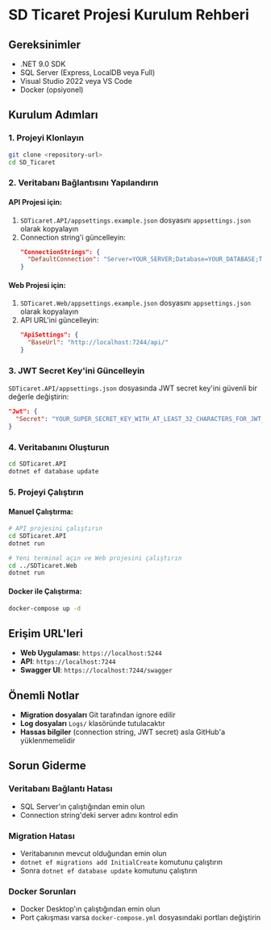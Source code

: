 # SD Ticaret Projesi Kurulum Rehberi

## Gereksinimler
- .NET 9.0 SDK
- SQL Server (Express, LocalDB veya Full)
- Visual Studio 2022 veya VS Code
- Docker (opsiyonel)

## Kurulum Adımları

### 1. Projeyi Klonlayın
```bash
git clone <repository-url>
cd SD_Ticaret
```

### 2. Veritabanı Bağlantısını Yapılandırın

#### API Projesi için:
1. `SDTicaret.API/appsettings.example.json` dosyasını `appsettings.json` olarak kopyalayın
2. Connection string'i güncelleyin:
   ```json
   "ConnectionStrings": {
     "DefaultConnection": "Server=YOUR_SERVER;Database=YOUR_DATABASE;Trusted_Connection=true;MultipleActiveResultSets=true;TrustServerCertificate=true"
   }
   ```

#### Web Projesi için:
1. `SDTicaret.Web/appsettings.example.json` dosyasını `appsettings.json` olarak kopyalayın
2. API URL'ini güncelleyin:
   ```json
   "ApiSettings": {
     "BaseUrl": "http://localhost:7244/api/"
   }
   ```

### 3. JWT Secret Key'ini Güncelleyin
`SDTicaret.API/appsettings.json` dosyasında JWT secret key'ini güvenli bir değerle değiştirin:
```json
"Jwt": {
  "Secret": "YOUR_SUPER_SECRET_KEY_WITH_AT_LEAST_32_CHARACTERS_FOR_JWT_SIGNING"
}
```

### 4. Veritabanını Oluşturun
```bash
cd SDTicaret.API
dotnet ef database update
```

### 5. Projeyi Çalıştırın

#### Manuel Çalıştırma:
```bash
# API projesini çalıştırın
cd SDTicaret.API
dotnet run

# Yeni terminal açın ve Web projesini çalıştırın
cd ../SDTicaret.Web
dotnet run
```

#### Docker ile Çalıştırma:
```bash
docker-compose up -d
```

## Erişim URL'leri

- **Web Uygulaması**: `https://localhost:5244`
- **API**: `https://localhost:7244`
- **Swagger UI**: `https://localhost:7244/swagger`

## Önemli Notlar

- **Migration dosyaları** Git tarafından ignore edilir
- **Log dosyaları** `Logs/` klasöründe tutulacaktır
- **Hassas bilgiler** (connection string, JWT secret) asla GitHub'a yüklenmemelidir

## Sorun Giderme

### Veritabanı Bağlantı Hatası
- SQL Server'ın çalıştığından emin olun
- Connection string'deki server adını kontrol edin

### Migration Hatası
- Veritabanının mevcut olduğundan emin olun
- `dotnet ef migrations add InitialCreate` komutunu çalıştırın
- Sonra `dotnet ef database update` komutunu çalıştırın

### Docker Sorunları
- Docker Desktop'ın çalıştığından emin olun
- Port çakışması varsa `docker-compose.yml` dosyasındaki portları değiştirin 